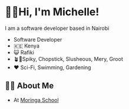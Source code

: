 # 👋👋Hi, I'm Michelle!
I am a software developer based in Nairobi

- Software Developer
- 🇰🇪 Kenya
- 😺 Rafiki
- 🪴🌷Spiky, Chopstick, Slusheous, Mery, Groot
- ❤️ Sci-Fi, Swimming, Gardening 

## 👋👋 About Me 
- At [Moringa School](https://moringaschool.com/)
